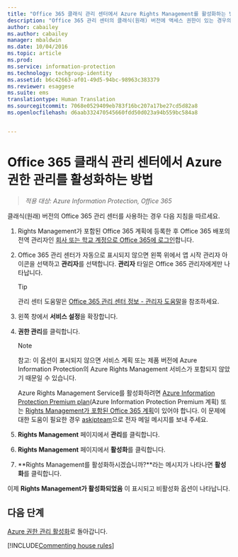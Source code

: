 ```yaml
---
title: "Office 365 클래식 관리 센터에서 Azure Rights Management를 활성화하는 방법 | Azure Information Protection"
description: "Office 365 관리 센터의 클래식(원래) 버전에 액세스 권한이 있는 경우의 Azure Rights Management 서비스 활성화 지침을 제공합니다."
author: cabailey
ms.author: cabailey
manager: mbaldwin
ms.date: 10/04/2016
ms.topic: article
ms.prod: 
ms.service: information-protection
ms.technology: techgroup-identity
ms.assetid: b6c42663-af01-49d5-94bc-98963c383379
ms.reviewer: esaggese
ms.suite: ems
translationtype: Human Translation
ms.sourcegitcommit: 7068e0529409eb783f16bc207a17be27cd5d82a8
ms.openlocfilehash: d6aab332470545660fdd50d023a94b559bc584a8


---
```


# <a name="how-to-activate-azure-rights-management-from-the-office-365-classic-admin-center"></a>Office 365 클래식 관리 센터에서 Azure 권한 관리를 활성화하는 방법

>*적용 대상: Azure Information Protection, Office 365*


클래식(원래) 버전의 Office 365 관리 센터를 사용하는 경우 다음 지침을 따르세요.

1. Rights Management가 포함된 Office 365 계획에 등록한 후 Office 365 배포의 전역 관리자인 [회사 또는 학교 계정으로 Office 365에 로그인](https://portal.office.com/)합니다.

2. Office 365 관리 센터가 자동으로 표시되지 않으면 왼쪽 위에서 앱 시작 관리자 아이콘을 선택하고 **관리자**를 선택합니다. **관리자** 타일은 Office 365 관리자에게만 나타납니다.

    > [!TIP]
    > 관리 센터 도움말은 [Office 365 관리 센터 정보 - 관리자 도움말](https://support.office.com/article/About-the-Office-365-admin-center-Admin-Help-58537702-d421-4d02-8141-e128e3703547)을 참조하세요.

3. 왼쪽 창에서 **서비스 설정**을 확장합니다.

4.  **권한 관리**를 클릭합니다.

    > [!NOTE]
    >참고: 이 옵션이 표시되지 않으면 서비스 계획 또는 제품 버전에 Azure Information Protection의 Azure Rights Management 서비스가 포함되지 않았기 때문일 수 있습니다.
    >
    >Azure Rights Management Service를 활성화하려면 [Azure Information Protection Premium plan](https://www.microsoft.com/en-us/cloud-platform/azure-information-protection-pricing)(Azure Information Protection Premium 계획) 또는 [Rights Management가 포함된 Office 365 계획](http://download.microsoft.com/download/E/C/F/ECF42E71-4EC0-48FF-AA00-577AC14D5B5C/Azure_Information_Protection_licensing_datasheet_EN-US.pdf)이 있어야 합니다. 이 문제에 대한 도움이 필요한 경우 [askipteam](mailto:askipteam?subject=I%20cannot%20activate%20RMS)으로 전자 메일 메시지를 보내 주세요.

5. **Rights Management** 페이지에서 **관리**를 클릭합니다.

6. **Rights Management** 페이지에서 **활성화**를 클릭합니다.

7. **Rights Management를 활성화하시겠습니까?**라는 메시지가 나타나면 **활성화**를 클릭합니다.

이제 **Rights Management가 활성화되었음** 이 표시되고 비활성화 옵션이 나타납니다.

## <a name="next-steps"></a>다음 단계
[Azure 권한 관리 활성화](activate-service.md)로 돌아갑니다.

[!INCLUDE[Commenting house rules](../includes/houserules.md)]


<!--HONumber=Jan17_HO4-->


